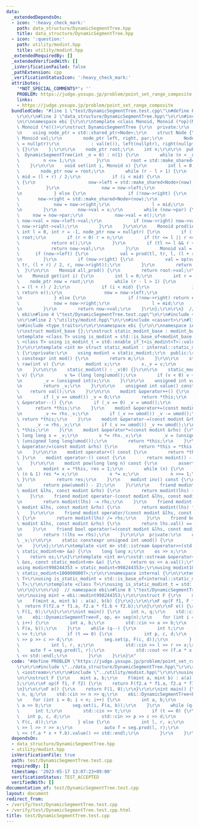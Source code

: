 ```yaml
---
data:
  _extendedDependsOn:
  - icon: ':heavy_check_mark:'
    path: data_structure/DynamicSegmentTree.hpp
    title: data_structure/DynamicSegmentTree.hpp
  - icon: ':question:'
    path: utility/modint.hpp
    title: utility/modint.hpp
  _extendedRequiredBy: []
  _extendedVerifiedWith: []
  _isVerificationFailed: false
  _pathExtension: cpp
  _verificationStatusIcon: ':heavy_check_mark:'
  attributes:
    '*NOT_SPECIAL_COMMENTS*': ''
    PROBLEM: https://judge.yosupo.jp/problem/point_set_range_composite
    links:
    - https://judge.yosupo.jp/problem/point_set_range_composite
  bundledCode: "#line 1 \"test/DynamicSegmentTree.test.cpp\"\n#define PROBLEM \"https://judge.yosupo.jp/problem/point_set_range_composite\"\
    \r\n\r\n#line 2 \"data_structure/DynamicSegmentTree.hpp\"\n\r\n#include <memory>\r\
    \n\r\nnamespace ebi {\r\n\r\ntemplate <class Monoid, Monoid (*op)(Monoid, Monoid),\
    \ Monoid (*e)()>\r\nstruct DynamicSegmentTree {\r\n  private:\r\n    struct Node;\r\
    \n    using node_ptr = std::shared_ptr<Node>;\r\n    struct Node {\r\n       \
    \ Monoid val;\r\n        node_ptr left, right, par;\r\n        Node(node_ptr _par\
    \ = nullptr)\r\n            : val(e()), left(nullptr), right(nullptr), par(_par)\
    \ {}\r\n    };\r\n\r\n    node_ptr root;\r\n    int n;\r\n\r\n  public:\r\n  \
    \  DynamicSegmentTree(int _n = 0) : n(1) {\r\n        while (n < _n) {\r\n   \
    \         n <<= 1;\r\n        }\r\n        root = std::make_shared<Node>();\r\n\
    \    }\r\n\r\n    void set(int i, Monoid x) {\r\n        int l = 0, r = n;\r\n\
    \        node_ptr now = root;\r\n        while (r - l > 1) {\r\n            int\
    \ mid = (l + r) / 2;\r\n            if (i < mid) {\r\n                if (!now->left)\
    \ {\r\n                    now->left = std::make_shared<Node>(now);\r\n      \
    \          }\r\n                now = now->left;\r\n                r = mid;\r\
    \n            } else {\r\n                if (!now->right) {\r\n             \
    \       now->right = std::make_shared<Node>(now);\r\n                }\r\n   \
    \             now = now->right;\r\n                l = mid;\r\n            }\r\
    \n        }\r\n        now->val = x;\r\n        while (now->par) {\r\n       \
    \     now = now->par;\r\n            now->val = e();\r\n            if (now->left)\
    \ now->val = now->left->val;\r\n            if (now->right) now->val = op(now->val,\
    \ now->right->val);\r\n        }\r\n    }\r\n\r\n    Monoid prod(int tl, int tr,\
    \ int l = 0, int r = -1, node_ptr now = nullptr) {\r\n        if (!now) now =\
    \ root;\r\n        if (r < 0) r = n;\r\n        if (tr <= l || r <= tl) {\r\n\
    \            return e();\r\n        }\r\n        if (tl <= l && r <= tr) {\r\n\
    \            return now->val;\r\n        }\r\n        Monoid val = e();\r\n  \
    \      if (now->left) {\r\n            val = prod(tl, tr, l, (l + r) / 2, now->left);\r\
    \n        }\r\n        if (now->right) {\r\n            val = op(val, prod(tl,\
    \ tr, (l + r) / 2, r, now->right));\r\n        }\r\n        return val;\r\n  \
    \  }\r\n\r\n    Monoid all_prod() {\r\n        return root->val;\r\n    }\r\n\r\
    \n    Monoid get(int i) {\r\n        int l = 0;\r\n        int r = n;\r\n    \
    \    node_ptr now = root;\r\n        while (r - l > 1) {\r\n            int mid\
    \ = (l + r) / 2;\r\n            if (i < mid) {\r\n                if (!now->left)\
    \ return e();\r\n                now = now->left;\r\n                r = mid;\r\
    \n            } else {\r\n                if (!now->right) return e();\r\n   \
    \             now = now->right;\r\n                l = mid;\r\n            }\r\
    \n        }\r\n        return now->val;\r\n    }\r\n};\r\n\r\n}  // namespace\
    \ ebi\n#line 4 \"test/DynamicSegmentTree.test.cpp\"\n\r\n#include <iostream>\r\
    \n\r\n#line 2 \"utility/modint.hpp\"\n\r\n#include <cassert>\r\n#line 5 \"utility/modint.hpp\"\
    \n#include <type_traits>\r\n\r\nnamespace ebi {\r\n\r\nnamespace internal {\r\n\
    \r\nstruct modint_base {};\r\nstruct static_modint_base : modint_base {};\r\n\r\
    \ntemplate <class T> using is_modint = std::is_base_of<modint_base, T>;\r\ntemplate\
    \ <class T> using is_modint_t = std::enable_if_t<is_modint<T>::value>;\r\n\r\n\
    }\r\n\r\ntemplate <int m> struct static_modint : internal::static_modint_base\
    \ {\r\nprivate:\r\n    using modint = static_modint;\r\n  public:\r\n    static\
    \ constexpr int mod() {\r\n        return m;\r\n    }\r\n\r\n    static modint\
    \ raw(int v) {\r\n        modint x;\r\n        x._v = v;\r\n        return x;\r\
    \n    }\r\n\r\n    static_modint() : _v(0) {}\r\n\r\n    static_modint(long long\
    \ v) {\r\n        v %= (long long)umod();\r\n        if (v < 0) v += (long long)umod();\r\
    \n        _v = (unsigned int)v;\r\n    }\r\n\r\n    unsigned int val() const {\r\
    \n        return _v;\r\n    }\r\n\r\n    unsigned int value() const {\r\n    \
    \    return val();\r\n    }\r\n\r\n    modint &operator++() {\r\n        _v++;\r\
    \n        if (_v == umod()) _v = 0;\r\n        return *this;\r\n    }\r\n    modint\
    \ &operator--() {\r\n        if (_v == 0) _v = umod();\r\n        _v--;\r\n  \
    \      return *this;\r\n    }\r\n    modint &operator+=(const modint &rhs) {\r\
    \n        _v += rhs._v;\r\n        if (_v >= umod()) _v -= umod();\r\n       \
    \ return *this;\r\n    }\r\n    modint &operator-=(const modint &rhs) {\r\n  \
    \      _v -= rhs._v;\r\n        if (_v >= umod()) _v += umod();\r\n        return\
    \ *this;\r\n    }\r\n    modint &operator*=(const modint &rhs) {\r\n        unsigned\
    \ long long x = _v;\r\n        x *= rhs._v;\r\n        _v = (unsigned int)(x %\
    \ (unsigned long long)umod());\r\n        return *this;\r\n    }\r\n    modint\
    \ &operator/=(const modint &rhs) {\r\n        return *this = *this * rhs.inv();\r\
    \n    }\r\n\r\n    modint operator+() const {\r\n        return *this;\r\n   \
    \ }\r\n    modint operator-() const {\r\n        return modint() - *this;\r\n\
    \    }\r\n\r\n    modint pow(long long n) const {\r\n        assert(0 <= n);\r\
    \n        modint x = *this, res = 1;\r\n        while (n) {\r\n            if\
    \ (n & 1) res *= x;\r\n            x *= x;\r\n            n >>= 1;\r\n       \
    \ }\r\n        return res;\r\n    }\r\n    modint inv() const {\r\n        assert(_v);\r\
    \n        return pow(umod() - 2);\r\n    }\r\n\r\n    friend modint operator+(const\
    \ modint &lhs, const modint &rhs) {\r\n        return modint(lhs) += rhs;\r\n\
    \    }\r\n    friend modint operator-(const modint &lhs, const modint &rhs) {\r\
    \n        return modint(lhs) -= rhs;\r\n    }\r\n    friend modint operator*(const\
    \ modint &lhs, const modint &rhs) {\r\n        return modint(lhs) *= rhs;\r\n\
    \    }\r\n\r\n    friend modint operator/(const modint &lhs, const modint &rhs)\
    \ {\r\n        return modint(lhs) /= rhs;\r\n    }\r\n    friend bool operator==(const\
    \ modint &lhs, const modint &rhs) {\r\n        return lhs.val() == rhs.val();\r\
    \n    }\r\n    friend bool operator!=(const modint &lhs, const modint &rhs) {\r\
    \n        return !(lhs == rhs);\r\n    }\r\n\r\n  private:\r\n    unsigned int\
    \ _v;\r\n\r\n    static constexpr unsigned int umod() {\r\n        return m;\r\
    \n    }\r\n};\r\n\r\ntemplate <int m> std::istream &operator>>(std::istream &os,\
    \ static_modint<m> &a) {\r\n    long long x;\r\n    os >> x;\r\n    a = x;\r\n\
    \    return os;\r\n}\r\ntemplate <int m>\r\nstd::ostream &operator<<(std::ostream\
    \ &os, const static_modint<m> &a) {\r\n    return os << a.val();\r\n}\r\n\r\n\
    using modint998244353 = static_modint<998244353>;\r\nusing modint1000000007 =\
    \ static_modint<1000000007>;\r\n\r\nnamespace internal {\r\n\r\ntemplate <class\
    \ T>\r\nusing is_static_modint = std::is_base_of<internal::static_modint_base,\
    \ T>;\r\n\r\ntemplate <class T>\r\nusing is_static_modint_t = std::enable_if_t<is_static_modint<T>::value>;\r\
    \n\r\n}\r\n\r\n}  // namespace ebi\n#line 8 \"test/DynamicSegmentTree.test.cpp\"\
    \n\r\nusing mint = ebi::modint998244353;\r\n\r\nstruct F {\r\n    mint a, b;\r\
    \n    F(mint a, mint b) : a(a), b(b) {}\r\n};\r\n\r\nF op(F f1, F f2) {\r\n  \
    \  return F(f2.a * f1.a, f2.a * f1.b + f2.b);\r\n}\r\n\r\nF e() {\r\n    return\
    \ F(1, 0);\r\n}\r\n\r\nint main() {\r\n    int n, q;\r\n    std::cin >> n >> q;\r\
    \n    ebi::DynamicSegmentTree<F, op, e> seg(n);\r\n    for (int i = 0; i < n;\
    \ i++) {\r\n        int a, b;\r\n        std::cin >> a >> b;\r\n        seg.set(i,\
    \ F(a, b));\r\n    }\r\n    while (q--) {\r\n        int t;\r\n        std::cin\
    \ >> t;\r\n        if (t == 0) {\r\n            int p, c, d;\r\n            std::cin\
    \ >> p >> c >> d;\r\n            seg.set(p, F(c, d));\r\n        } else {\r\n\
    \            int l, r, x;\r\n            std::cin >> l >> r >> x;\r\n        \
    \    auto f = seg.prod(l, r);\r\n            std::cout << (f.a * x + f.b).value()\
    \ << std::endl;\r\n        }\r\n    }\r\n}\n"
  code: "#define PROBLEM \"https://judge.yosupo.jp/problem/point_set_range_composite\"\
    \r\n\r\n#include \"../data_structure/DynamicSegmentTree.hpp\"\r\n\r\n#include\
    \ <iostream>\r\n\r\n#include \"../utility/modint.hpp\"\r\n\r\nusing mint = ebi::modint998244353;\r\
    \n\r\nstruct F {\r\n    mint a, b;\r\n    F(mint a, mint b) : a(a), b(b) {}\r\n\
    };\r\n\r\nF op(F f1, F f2) {\r\n    return F(f2.a * f1.a, f2.a * f1.b + f2.b);\r\
    \n}\r\n\r\nF e() {\r\n    return F(1, 0);\r\n}\r\n\r\nint main() {\r\n    int\
    \ n, q;\r\n    std::cin >> n >> q;\r\n    ebi::DynamicSegmentTree<F, op, e> seg(n);\r\
    \n    for (int i = 0; i < n; i++) {\r\n        int a, b;\r\n        std::cin >>\
    \ a >> b;\r\n        seg.set(i, F(a, b));\r\n    }\r\n    while (q--) {\r\n  \
    \      int t;\r\n        std::cin >> t;\r\n        if (t == 0) {\r\n         \
    \   int p, c, d;\r\n            std::cin >> p >> c >> d;\r\n            seg.set(p,\
    \ F(c, d));\r\n        } else {\r\n            int l, r, x;\r\n            std::cin\
    \ >> l >> r >> x;\r\n            auto f = seg.prod(l, r);\r\n            std::cout\
    \ << (f.a * x + f.b).value() << std::endl;\r\n        }\r\n    }\r\n}"
  dependsOn:
  - data_structure/DynamicSegmentTree.hpp
  - utility/modint.hpp
  isVerificationFile: true
  path: test/DynamicSegmentTree.test.cpp
  requiredBy: []
  timestamp: '2023-05-17 13:07:23+09:00'
  verificationStatus: TEST_ACCEPTED
  verifiedWith: []
documentation_of: test/DynamicSegmentTree.test.cpp
layout: document
redirect_from:
- /verify/test/DynamicSegmentTree.test.cpp
- /verify/test/DynamicSegmentTree.test.cpp.html
title: test/DynamicSegmentTree.test.cpp
---
```

